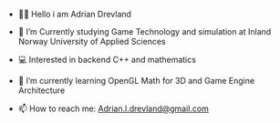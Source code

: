 
- 👋🏼 Hello i am Adrian Drevland

- 📓 I’m Currently studying Game Technology and simulation at Inland Norway University of Applied Sciences
- 💻 Interested in backend C++ and mathematics 
- 🌱 I’m currently learning OpenGL Math for 3D and Game Engine Architecture
- 📫 How to reach me: Adrian.l.drevland@gmail.com
